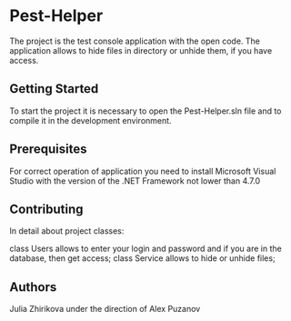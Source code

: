 # Pest-Helper

The project is the test console application with the open code. The application allows to hide files in directory or unhide them, if you have access.

## Getting Started

To start the project it is necessary to open the Pest-Helper.sln file and to compile it in the development environment.

## Prerequisites

For correct operation of application you need to install Microsoft Visual Studio with the version of the .NET Framework not lower than 4.7.0

## Contributing

In detail about project classes:

class Users allows to enter your login and password and if you are in the database, then get access;
class Service allows to hide or unhide files;

## Authors

Julia Zhirikova under the direction of Alex Puzanov
